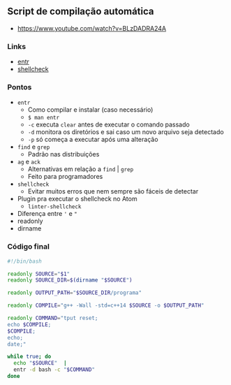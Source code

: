 ## Script de compilação automática

- https://www.youtube.com/watch?v=BLzDADRA24A

### Links
- [entr](http://entrproject.org/)
- [shellcheck](https://github.com/koalaman/shellcheck)

### Pontos

- `entr`
  - Como compilar e instalar (caso necessário)
  - `$ man entr`
  - `-c` executa `clear` antes de executar o comando passado
  - `-d` monitora os diretórios e sai caso um novo arquivo seja detectado
  - `-p` só começa a executar após uma alteração
- `find` e `grep`
  - Padrão nas distribuições
- `ag` e `ack`
  - Alternativas em relação a `find` | `grep`
  - Feito para programadores
- `shellcheck`
  - Evitar muitos erros que nem sempre são fáceis de detectar
- Plugin pra executar o shellcheck no Atom
  - `linter-shellcheck`
- Diferença entre `'` e `"`
- readonly
- dirname

### Código final

```sh
#!/bin/bash

readonly SOURCE="$1"
readonly SOURCE_DIR=$(dirname "$SOURCE")

readonly OUTPUT_PATH="$SOURCE_DIR/programa"

readonly COMPILE="g++ -Wall -std=c++14 $SOURCE -o $OUTPUT_PATH"

readonly COMMAND="tput reset;
echo $COMPILE;
$COMPILE;
echo;
date;"

while true; do
  echo "$SOURCE"  |
  entr -d bash -c "$COMMAND"
done
```

